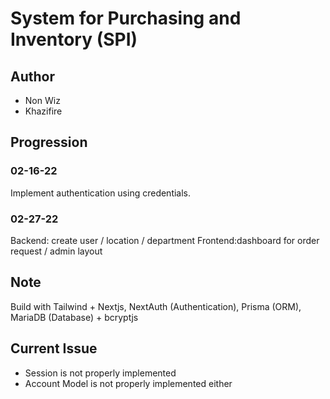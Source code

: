 # System for Purchasing and Inventory (SPI)

## Author

- Non Wiz
- Khazifire

## Progression

### 02-16-22

Implement authentication using credentials.

### 02-27-22

Backend: create user / location / department
Frontend:dashboard for order request / admin layout

## Note

Build with Tailwind + Nextjs, NextAuth (Authentication), Prisma (ORM), MariaDB (Database) + bcryptjs

## Current Issue

- Session is not properly implemented
- Account Model is not properly implemented either
